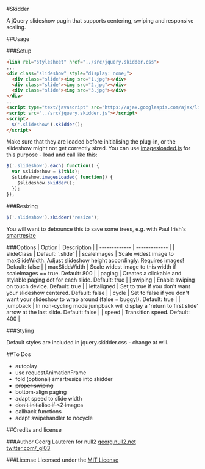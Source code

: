 #Skidder

A jQuery slideshow pugin that supports centering, swiping and responsive scaling.

##Usage

###Setup
```html
<link rel="stylesheet" href="../src/jquery.skidder.css">
...
<div class="slideshow" style="display: none;">
  <div class="slide"><img src="1.jpg"></div>
  <div class="slide"><img src="2.jpg"></div>
  <div class="slide"><img src="3.jpg"></div>
</div>
...
<script type="text/javascript" src="https://ajax.googleapis.com/ajax/libs/jquery/1.10.2/jquery.min.js"></script>
<script src="../src/jquery.skidder.js"></script>
<script>
  $('.slideshow').skidder();
</script>
```

Make sure that they are loaded before initialising the plug-in, or the slideshow might not get correctly sized. You can use [imagesloaded.js](https://github.com/desandro/imagesloaded) for this purpose - load and call like this:

```js
$('.slideshow').each( function() {  
  var $slideshow = $(this);
  $slideshow.imagesLoaded( function() {
    $slideshow.skidder();
  });
});
```

###Resizing
```js
$('.slideshow').skidder('resize');
```

You will want to debounce this to save some trees, e.g. with Paul Irish's [smartresize](http://www.paulirish.com/2009/throttled-smartresize-jquery-event-handler/)

###Options
| Option          | Description   |
| ------------- | ------------- |
| slideClass      | Default: '.slide'     |
| scaleImages     | Scale widest image to maxSlideWidth. Adjust slideshow height accordingly. Requires images! Default: false     |
| maxSlideWidth   | Scale widest image to this width if scaleImages == true. Default: 800   |
| paging          | Creates a clickable and stylable paging dot for each slide. Default: true    |
| swiping         | Enable swiping on touch device. Default: true    |
| leftaligned     | Set to true if you don't want your slideshow centered. Default: false    |
| cycle           | Set to false if you don't want your slideshow to wrap around (false = buggy!). Default: true    |
| jumpback        | In non-cycling mode jumpback will display a 'return to first slide' arrow at the last slide. Default: false    |
| speed           | Transition speed. Default: 400    |

###Styling

Default styles are included in jquery.skidder.css - change at will.

##To Dos
- autoplay
- use requestAnimationFrame
- fold (optional) smartresize into skidder
- ~~proper swiping~~
- bottom-align paging
- adapt speed to slide width
- ~~don't initialise if <2 images~~
- callback functions
- adapt swipehandler to nocycle

##Credits and license

###Author
Georg Lauteren for null2
[georg.null2.net](http://georg.null2.net)  
[twitter.com/_gl03](http://twitter.com/_gl03)

###License
Licensed under the [MIT License](http://opensource.org/licenses/MIT)